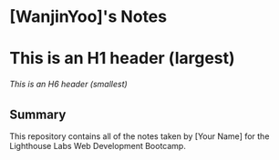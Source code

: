 # [WanjinYoo]'s Notes
# This is an H1 header (largest)
###### This is an H6 header (smallest)
## Summary 

This repository contains all of the notes taken by [Your Name] for the Lighthouse Labs Web Development Bootcamp.